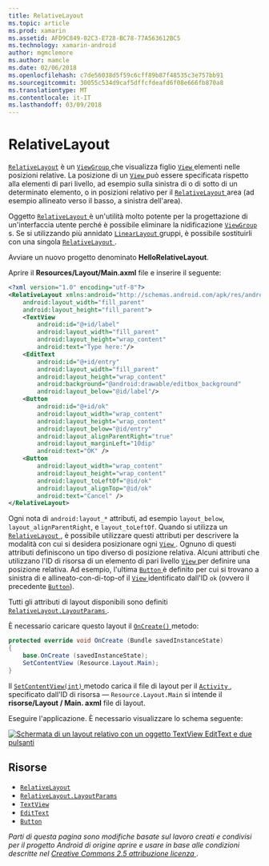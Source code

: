 ```yaml
---
title: RelativeLayout
ms.topic: article
ms.prod: xamarin
ms.assetid: AFD9C849-02C3-E728-BC78-77A563612BC5
ms.technology: xamarin-android
author: mgmclemore
ms.author: mamcle
ms.date: 02/06/2018
ms.openlocfilehash: c7de56038d5f59c6cff89b87f48535c3e757bb91
ms.sourcegitcommit: 30055c534d9caf5dffcfdeafd6f08e666fb870a8
ms.translationtype: MT
ms.contentlocale: it-IT
ms.lasthandoff: 03/09/2018
---
```

# <a name="relativelayout"></a>RelativeLayout

[`RelativeLayout`](https://developer.xamarin.com/api/type/Android.Widget.RelativeLayout/) è un [ `ViewGroup` ](https://developer.xamarin.com/api/type/Android.Views.ViewGroup/) che visualizza figlio [ `View` ](https://developer.xamarin.com/api/type/Android.Views.View/) elementi nelle posizioni relative. La posizione di un [ `View` ](https://developer.xamarin.com/api/type/Android.Views.View/) può essere specificata rispetto alla elementi di pari livello, ad esempio sulla sinistra di o di sotto di un determinato elemento, o in posizioni relativo per il [ `RelativeLayout` ](https://developer.xamarin.com/api/type/Android.Widget.RelativeLayout/) area (ad esempio allineato verso il basso, a sinistra dell'area).

Oggetto [ `RelativeLayout` ](https://developer.xamarin.com/api/type/Android.Widget.RelativeLayout/) è un'utilità molto potente per la progettazione di un'interfaccia utente perché è possibile eliminare la nidificazione [ `ViewGroup` ](https://developer.xamarin.com/api/type/Android.Views.ViewGroup/)s. Se si utilizzando più annidato [ `LinearLayout` ](https://developer.xamarin.com/api/type/Android.Widget.LinearLayout/) gruppi, è possibile sostituirli con una singola [ `RelativeLayout` ](https://developer.xamarin.com/api/type/Android.Widget.RelativeLayout/).

Avviare un nuovo progetto denominato **HelloRelativeLayout**.

Aprire il **Resources/Layout/Main.axml** file e inserire il seguente:

```xml
<?xml version="1.0" encoding="utf-8"?>
<RelativeLayout xmlns:android="http://schemas.android.com/apk/res/android"
    android:layout_width="fill_parent"
    android:layout_height="fill_parent">
    <TextView
        android:id="@+id/label"
        android:layout_width="fill_parent"
        android:layout_height="wrap_content"
        android:text="Type here:"/>
    <EditText
        android:id="@+id/entry"
        android:layout_width="fill_parent"
        android:layout_height="wrap_content"
        android:background="@android:drawable/editbox_background"
        android:layout_below="@id/label"/>
    <Button
        android:id="@+id/ok"
        android:layout_width="wrap_content"
        android:layout_height="wrap_content"
        android:layout_below="@id/entry"
        android:layout_alignParentRight="true"
        android:layout_marginLeft="10dip"
        android:text="OK" />
    <Button
        android:layout_width="wrap_content"
        android:layout_height="wrap_content"
        android:layout_toLeftOf="@id/ok"
        android:layout_alignTop="@id/ok"
        android:text="Cancel" />
</RelativeLayout>
```

Ogni nota di `android:layout_*` attributi, ad esempio `layout_below`, `layout_alignParentRight`, e `layout_toLeftOf`.
Quando si utilizza un [ `RelativeLayout` ](https://developer.xamarin.com/api/type/Android.Widget.RelativeLayout/), è possibile utilizzare questi attributi per descrivere la modalità con cui si desidera posizionare ogni [ `View` ](https://developer.xamarin.com/api/type/Android.Views.View/). Ognuno di questi attributi definiscono un tipo diverso di posizione relativa. Alcuni attributi che utilizzano l'ID di risorsa di un elemento di pari livello [ `View` ](https://developer.xamarin.com/api/type/Android.Views.View/) per definire una posizione relativa. Ad esempio, l'ultima [ `Button` ](https://developer.xamarin.com/api/type/Android.Widget.Button/) è definito per cui si trovano a sinistra di e allineato-con-di-top-of il [ `View` ](https://developer.xamarin.com/api/type/Android.Views.View/) identificato dall'ID `ok` (ovvero il precedente [`Button`](https://developer.xamarin.com/api/type/Android.Widget.Button/)).

Tutti gli attributi di layout disponibili sono definiti [ `RelativeLayout.LayoutParams` ](https://developer.xamarin.com/api/type/Android.Widget.RelativeLayout+LayoutParams/).

È necessario caricare questo layout il [ `OnCreate()` ](https://developer.xamarin.com/api/member/Android.App.Activity.OnCreate/p/Android.OS.Bundle/) metodo:

```csharp
protected override void OnCreate (Bundle savedInstanceState)
{
    base.OnCreate (savedInstanceState);
    SetContentView (Resource.Layout.Main);
}
```

Il [ `SetContentView(int)` ](https://developer.xamarin.com/api/member/Android.App.Activity.SetContentView/p/System.Int32/) metodo carica il file di layout per il [ `Activity` ](https://developer.xamarin.com/api/type/Android.App.Activity/), specificato dall'ID di risorsa &mdash; `Resource.Layout.Main` si intende il **risorse/Layout / Main. axml** file di layout.

Eseguire l'applicazione. È necessario visualizzare lo schema seguente:

[![Schermata di un layout relativo con un oggetto TextView EditText e due pulsanti](relative-layout-images/helloviews2.png)](relative-layout-images/helloviews2.png#lightbox)


## <a name="resources"></a>Risorse

-   [`RelativeLayout`](https://developer.xamarin.com/api/type/Android.Widget.RelativeLayout/)
-   [`RelativeLayout.LayoutParams`](https://developer.xamarin.com/api/type/Android.Widget.RelativeLayout+LayoutParams/)
-   [`TextView`](https://developer.xamarin.com/api/type/Android.Widget.TextView/)
-   [`EditText`](https://developer.xamarin.com/api/type/Android.Widget.EditText/)
-   [`Button`](https://developer.xamarin.com/api/type/Android.Widget.Button/)


*Parti di questa pagina sono modifiche basate sul lavoro creati e condivisi per il progetto Android di origine aprire e usare in base alle condizioni descritte nel*
[*Creative Commons 2.5 attribuzione licenza* ](http://creativecommons.org/licenses/by/2.5/).
